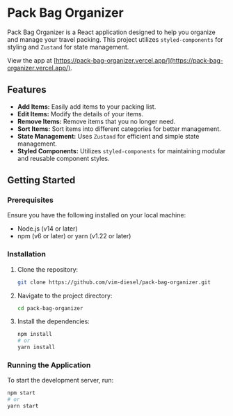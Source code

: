 # Pack Bag Organizer

Pack Bag Organizer is a React application designed to help you organize and manage your travel packing. This project utilizes `styled-components` for styling and `Zustand` for state management.

View the app at [https://pack-bag-organizer.vercel.app/](https://pack-bag-organizer.vercel.app/).

## Features

- **Add Items:** Easily add items to your packing list.
- **Edit Items:** Modify the details of your items.
- **Remove Items:** Remove items that you no longer need.
- **Sort Items:** Sort items into different categories for better management.
- **State Management:** Uses `Zustand` for efficient and simple state management.
- **Styled Components:** Utilizes `styled-components` for maintaining modular and reusable component styles.

## Getting Started

### Prerequisites

Ensure you have the following installed on your local machine:

- Node.js (v14 or later)
- npm (v6 or later) or yarn (v1.22 or later)

### Installation

1. Clone the repository:

   ```bash
   git clone https://github.com/vim-diesel/pack-bag-organizer.git
   ```

2. Navigate to the project directory:

   ```bash
   cd pack-bag-organizer
   ```

3. Install the dependencies:

   ```bash
   npm install
   # or
   yarn install
   ```

### Running the Application

To start the development server, run:

```bash
npm start
# or
yarn start
```
